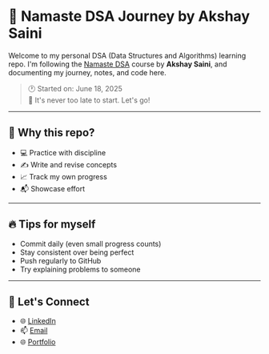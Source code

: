 # 🚀 Namaste DSA Journey by Akshay Saini

Welcome to my personal DSA (Data Structures and Algorithms) learning repo. I'm following the [Namaste DSA](https://namastedev.com/learn/namaste-dsa) course by **Akshay Saini**, and documenting my journey, notes, and code here.

> 🕐 Started on: June 18, 2025  
> 💪 It's never too late to start. Let's go!

---


## 📌 Why this repo?

- 💻 Practice with discipline
- ✍️ Write and revise concepts
- 📈 Track my own progress
- 📬 Showcase effort 

---

## 🔥 Tips for myself

- Commit daily (even small progress counts)
- Stay consistent over being perfect
- Push regularly to GitHub
- Try explaining problems to someone

---

## 🙌 Let's Connect

- 🌐 [LinkedIn](https://www.linkedin.com/in/yourname/)
- 📫 [Email](mailto:youremail@example.com)
- 🌐 [Portfolio](https://portfolio-milan-bhimanis-projects.vercel.app/)
